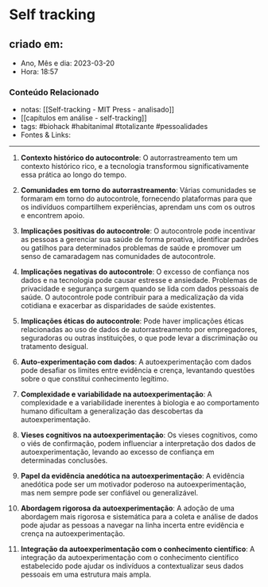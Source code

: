 # Self tracking

## criado em: 
-  Ano, Mês e dia: 2023-03-20
- Hora: 18:57

### Conteúdo Relacionado
- notas: [[Self-tracking - MIT Press - analisado]]
- [[capítulos em análise - self-tracking]]
- tags: #biohack #habitanimal #totalizante #pessoalidades 
- Fontes & Links: 
---

1. **Contexto histórico do autocontrole**: O autorrastreamento tem um contexto histórico rico, e a tecnologia transformou significativamente essa prática ao longo do tempo.

2. **Comunidades em torno do autorrastreamento**: Várias comunidades se formaram em torno do autocontrole, fornecendo plataformas para que os indivíduos compartilhem experiências, aprendam uns com os outros e encontrem apoio.

3. **Implicações positivas do autocontrole**: O autocontrole pode incentivar as pessoas a gerenciar sua saúde de forma proativa, identificar padrões ou gatilhos para determinados problemas de saúde e promover um senso de camaradagem nas comunidades de autocontrole.

4. **Implicações negativas do autocontrole**: O excesso de confiança nos dados e na tecnologia pode causar estresse e ansiedade. Problemas de privacidade e segurança surgem quando se lida com dados pessoais de saúde. O autocontrole pode contribuir para a medicalização da vida cotidiana e exacerbar as disparidades de saúde existentes.

5. **Implicações éticas do autocontrole**: Pode haver implicações éticas relacionadas ao uso de dados de autorrastreamento por empregadores, seguradoras ou outras instituições, o que pode levar a discriminação ou tratamento desigual.

6. **Auto-experimentação com dados**: A autoexperimentação com dados pode desafiar os limites entre evidência e crença, levantando questões sobre o que constitui conhecimento legítimo.

7. **Complexidade e variabilidade na autoexperimentação**: A complexidade e a variabilidade inerentes à biologia e ao comportamento humano dificultam a generalização das descobertas da autoexperimentação.

8. **Vieses cognitivos na autoexperimentação**: Os vieses cognitivos, como o viés de confirmação, podem influenciar a interpretação dos dados de autoexperimentação, levando ao excesso de confiança em determinadas conclusões.

9. **Papel da evidência anedótica na autoexperimentação**: A evidência anedótica pode ser um motivador poderoso na autoexperimentação, mas nem sempre pode ser confiável ou generalizável.

10. **Abordagem rigorosa da autoexperimentação**: A adoção de uma abordagem mais rigorosa e sistemática para a coleta e análise de dados pode ajudar as pessoas a navegar na linha incerta entre evidência e crença na autoexperimentação.

11. **Integração da autoexperimentação com o conhecimento científico**: A integração da autoexperimentação com o conhecimento científico estabelecido pode ajudar os indivíduos a contextualizar seus dados pessoais em uma estrutura mais ampla.